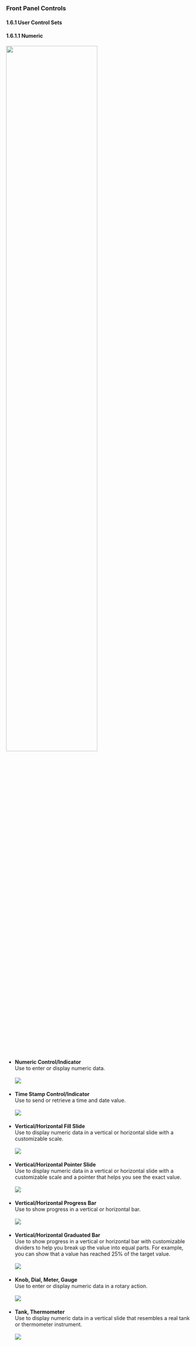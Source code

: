 <h3>Front Panel Controls</h3>
<h4>1.6.1 User Control Sets</h4>
<h4>1.6.1.1 Numeric</h4>
<img width="70%" src="https://user-images.githubusercontent.com/31834249/61588130-36f43780-abd1-11e9-8c81-65eccb442820.png">
<ul><li><b>Numeric Control/Indicator</b><br>Use to enter or display numeric data.<br><br><img src="https://user-images.githubusercontent.com/31834249/61588361-3bbaea80-abd5-11e9-8851-313ad51e36f8.PNG"></li><br>
  <li><b>Time Stamp Control/Indicator</b><br>Use to send or retrieve a time and date value.<br><br><img src="https://user-images.githubusercontent.com/31834249/61588362-3f4e7180-abd5-11e9-94d9-f9a7bf0eefe2.PNG"></li><br>
  <li><b>Vertical/Horizontal Fill Slide</b><br>Use to display numeric data in a vertical or horizontal slide with a customizable scale.<br><br><img src="https://user-images.githubusercontent.com/31834249/61588424-1ed2e700-abd6-11e9-9e03-acf06ac0252c.PNG"></li><br>
  <li><b>Vertical/Horizontal Pointer Slide</b><br>Use to display numeric data in a vertical or horizontal slide with a customizable scale and a pointer that helps you see the exact value.<br><br><img src="https://user-images.githubusercontent.com/31834249/61588447-a0c31000-abd6-11e9-8a6d-0eee10193c13.PNG"></li><br>
  <li><b>Vertical/Horizontal Progress Bar</b><br>Use to show progress in a vertical or horizontal bar.<br><br><img src="https://user-images.githubusercontent.com/31834249/61588561-c2bd9200-abd8-11e9-9094-80545d655895.PNG"></li><br>
  <li><b>Vertical/Horizontal Graduated Bar</b><br>Use to show progress in a vertical or horizontal bar with customizable dividers to help you break up the value into equal parts. For example, you can show that a value has reached 25% of the target value.<br><br><img src="https://user-images.githubusercontent.com/31834249/61588562-c5b88280-abd8-11e9-8496-7f945156a4d5.PNG"></li><br>
  <li><b>Knob, Dial, Meter, Gauge</b><br>Use to enter or display numeric data in a rotary action.<br><br><img src="https://user-images.githubusercontent.com/31834249/61588599-6dce4b80-abd9-11e9-9101-caf77da54432.PNG"></li><br>
  <li><b>Tank, Thermometer</b><br>Use to display numeric data in a vertical slide that resembles a real tank or thermometer instrument.<br><br><img src="https://user-images.githubusercontent.com/31834249/61588600-70c93c00-abd9-11e9-9756-903f908097b9.PNG"></li><br>
  </ul>

